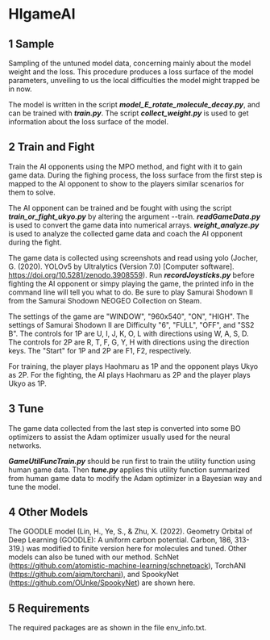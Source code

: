 # HIgameAI

## 1 Sample
Sampling of the untuned model data, concerning mainly about the model weight and the loss. This procedure produces a loss surface of the model parameters, unveiling to us the local difficulties the model might trapped be in now.

The model is written in the script ***model_E_rotate_molecule_decay.py***, and can be trained with ***train.py***. The script ***collect_weight.py*** is used to get information about the loss surface of the model.

## 2 Train and Fight
Train the AI opponents using the MPO method, and fight with it to gain game data. During the fighing process, the loss surface from the first step is mapped to the AI opponent to show to the players similar scenarios for them to solve.

The AI opponent can be trained and be fought with using the script ***train_or_fight_ukyo.py*** by altering the argument --train. ***readGameData.py*** is used to convert the game data into numerical arrays. ***weight_analyze.py*** is used to analyze the collected game data and coach the AI opponent during the fight.

The game data is collected using screenshots and read using yolo (Jocher, G. (2020). YOLOv5 by Ultralytics (Version 7.0) [Computer software]. https://doi.org/10.5281/zenodo.3908559). Run ***recordJoysticks.py*** before fighting the AI opponent or simpy playing the game, the printed info in the command line will tell you what to do. Be sure to play Samurai Shodown II from the Samurai Shodown NEOGEO Collection on Steam.

The settings of the game are "WINDOW", "960x540", "ON", "HIGH".
The settings of Samurai Shodown II are Difficulty "6", "FULL", "OFF", and "SS2 B".
The controls for 1P are U, I, J, K, O, L with directions using W, A, S, D.
The controls for 2P are R, T, F, G, Y, H with directions using the direction keys.
The "Start" for 1P and 2P are F1, F2, respectively.

For training, the player plays Haohmaru as 1P and the opponent plays Ukyo as 2P.
For the fighting, the AI plays Haohmaru as 2P and the player plays Ukyo as 1P.

## 3 Tune
The game data collected from the last step is converted into some BO optimizers to assist the Adam optimizer usually used for the neural networks.

***GameUtilFuncTrain.py*** should be run first to train the utility function using human game data. Then ***tune.py*** applies this utility function summarized from human game data to modify the Adam optimizer in a Bayesian way and tune the model.

## 4 Other Models
The GOODLE model (Lin, H., Ye, S., & Zhu, X. (2022). Geometry Orbital of Deep Learning (GOODLE): A uniform carbon potential. Carbon, 186, 313-319.) was modified to finite version here for molecules and tuned.
Other models can also be tuned with our method. SchNet (https://github.com/atomistic-machine-learning/schnetpack), TorchANI (https://github.com/aiqm/torchani), and SpookyNet (https://github.com/OUnke/SpookyNet) are shown here.

## 5 Requirements
The required packages are as shown in the file env_info.txt.
